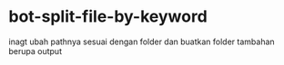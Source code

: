 # bot-split-file-by-keyword
inagt ubah pathnya sesuai dengan folder dan buatkan folder tambahan berupa output
